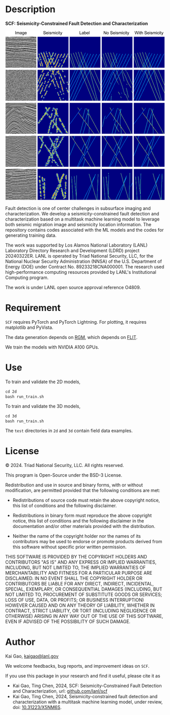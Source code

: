 # Description
**SCF: Seismicity-Constrained Fault Detection and Characterization**

![2D examples](doc/example.png)

Fault detection is one of center challenges in subsurface imaging and characterization. We develop a seismicity-constrained fault detection and characterization based on a multitask machine learning model to leverage both seismic migration image and seismicity location information. The repository contains codes associated with the ML models and the codes for generating training data.

The work was supported by Los Alamos National Laboratory (LANL) Laboratory Directory Research and Development (LDRD) project 20240322ER. LANL is operated by Triad National Security, LLC, for the National Nuclear Security Administration (NNSA) of the U.S. Department of Energy (DOE) under Contract No. 89233218CNA000001. The research used high-performance computing resources provided by LANL's Institutional Computing program.

The work is under LANL open source approval reference O4809.

# Requirement
`SCF` requires PyTorch and PyTorch Lightning. For plotting, it requires matplotlib and PyVista.

The data generation depends on [RGM](https://github.com/lanl/rgm), which depends on [FLIT](https://github.com/lanl/flit).

We train the models with NVIDIA A100 GPUs.


# Use

To train and validate the 2D models,

```
cd 2d
bash run_train.sh
```

To train and validate the 3D models,

```
cd 3d
bash run_train.sh
```

The `test` directories in `2d` and `3d` contain field data examples.

# License
&copy; 2024. Triad National Security, LLC. All rights reserved.

This program is Open-Source under the BSD-3 License.

Redistribution and use in source and binary forms, with or without modification, are permitted provided that the following conditions are met:

- Redistributions of source code must retain the above copyright notice, this list of conditions and the following disclaimer.

- Redistributions in binary form must reproduce the above copyright notice, this list of conditions and the following disclaimer in the documentation and/or other materials provided with the distribution.

- Neither the name of the copyright holder nor the names of its contributors may be used to endorse or promote products derived from this software without specific prior written permission.

THIS SOFTWARE IS PROVIDED BY THE COPYRIGHT HOLDERS AND CONTRIBUTORS "AS IS" AND ANY EXPRESS OR IMPLIED WARRANTIES, INCLUDING, BUT NOT LIMITED TO, THE IMPLIED WARRANTIES OF MERCHANTABILITY AND FITNESS FOR A PARTICULAR PURPOSE ARE DISCLAIMED. IN NO EVENT SHALL THE COPYRIGHT HOLDER OR CONTRIBUTORS BE LIABLE FOR ANY DIRECT, INDIRECT, INCIDENTAL, SPECIAL, EXEMPLARY, OR CONSEQUENTIAL DAMAGES (INCLUDING, BUT NOT LIMITED TO, PROCUREMENT OF SUBSTITUTE GOODS OR SERVICES; LOSS OF USE, DATA, OR PROFITS; OR BUSINESS INTERRUPTION) HOWEVER CAUSED AND ON ANY THEORY OF LIABILITY, WHETHER IN CONTRACT, STRICT LIABILITY, OR TORT (INCLUDING NEGLIGENCE OR OTHERWISE) ARISING IN ANY WAY OUT OF THE USE OF THIS SOFTWARE, EVEN IF ADVISED OF THE POSSIBILITY OF SUCH DAMAGE.

# Author
Kai Gao, <kaigao@lanl.gov>

We welcome feedbacks, bug reports, and improvement ideas on `SCF`.

If you use this package in your research and find it useful, please cite it as

* Kai Gao, Ting Chen, 2024, SCF: Seismicity-Constrained Fault Detection and Characterization, url: [github.com/lanl/scf](https://github.com/lanl/scf)
* Kai Gao, Ting Chen, 2024, Seismicity-constrained fault detection and characterization with a multitask machine learning model, under review, doi: [10.31223/X5NM6S](https://doi.org/10.31223/X5NM6S).
